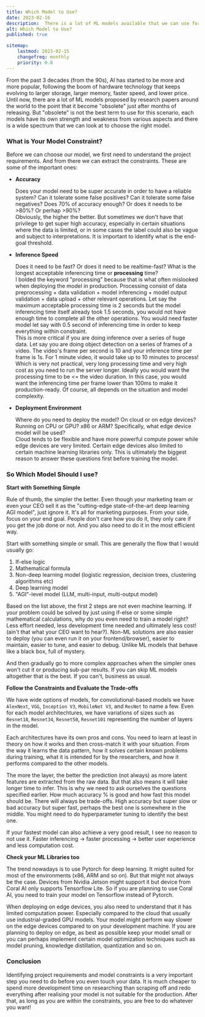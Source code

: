 ```yaml
---
title: Which Model to Use?
date: 2023-02-16
description:  There is a lot of ML models available that we can use for our next project. The question is, which one?
alt: Which Model to Use?
published: true

sitemap:
    lastmod: 2023-02-15
    changefreq: monthly
    priority: 0.8
---
```


From the past 3 decades (from the 90s), AI has started to be more and more popular, following the boom of hardware technology that keeps evolving to larger storage, larger memory, faster speed, and lower price. Until now, there are a lot of ML models proposed by research papers around the world to the point that it become "obsolete" just after months of releasing. But "obsolete" is not the best term to use for this scenario, each models have its own strength and weakness from various aspects and there is a wide spectrum that we can look at to choose the right model.

### What is Your Model Constraint?

Before we can choose our model, we first need to understand the project requirements. And from there we can extract the constraints. These are some of the important ones:

- **Accuracy**

	Does your model need to be super accurate in order to have a reliable system? Can it tolerate some false positives? Can it tolerate some false negatives? Does 70% of accuracy enough? Or does it needs to be >80%? Or perhap >90%?
	\
	Obviously, the higher the better. But sometimes we don't have that privilege to get super high accuracy, especially in certain situations where the data is limited, or in some cases the label could also be vague and subject to interpretations. It is important to identify what is the end-goal threshold.

- **Inference Speed**

	Does it need to be fast? Or does it need to be realtime-fast? What is the longest acceptable inferencing time or **processing** time?
	\
	I bolded the keyword "processing" because that is what often mislooked when deploying the model in production. Processing consist of data preprocessing + data validation + model inferencing + model output validation + data upload + other relevant operations. Let say the maximum acceptable processing time is 2 seconds but the model inferencing time itself already took 1.5 seconds, you would not have enough time to complete all the other operations. You would need faster model let say with 0.5 second of inferencing time in order to keep everything within constraint.
	\
	This is more critical if you are doing inference over a series of huge data. Let say you are doing object detection on a series of frames of a video. The video's frame per second is 10 and your inference time per frame is 1s. For 1 minute video, it would take up to 10 minutes to process! Which is very not practical, very long processing time and very high cost as you need to run the server longer. Ideally you would want the processing time to be <= the video duration. In this case, you would want the inferencing time per frame lower than 100ms to make it production-ready. Of course, all depends on the situation and model complexity.

- **Deployment Environment**

	Where do you need to deploy the model? On cloud or on edge devices? Running on CPU or GPU? x86 or ARM? Specifically, what edge device model will be used? 
	\
	Cloud tends to be flexible and have more powerful compute power while edge devices are very limited. Certain edge devices also limited to certain machine learning libraries only. This is ultimately the biggest reason to answer these questions first before training the model.

### So Which Model Should I use?

**Start with Something Simple**

Rule of thumb, the simpler the better. Even though your marketing team or even your CEO sell it as the "cutting-edge state-of-the-art deep learning AGI model", just ignore it. It's all for marketing purposes. From your side, focus on your end goal. People don't care how you do it, they only care if you get the job done or not. And you also need to do it in the most efficient way.

Start with something simple or small. This are generally the flow that I would usually go:

1. If-else logic
2. Mathematical formula
3. Non-deep learning model (logistic regression, decision trees, clustering algorithms etc)
4. Deep learning model
5. "AGI"-level model (LLM, multi-input, multi-output model)

Based on the list above, the first 2 steps are not even machine learning. If your problem could be solved by just using if-else or some simple mathematical calculations, why do you even need to train a model right? Less effort needed, less development time needed and ultimately less cost! (ain't that what your CEO want to hear?). Non-ML solutions are also easier to deploy (you can even run it on your frontend/browser), easier to maintain, easier to tune, and easier to debug. Unlike ML models that behave like a black box, full of mystery.

And then gradually go to more complex approaches when the simpler ones won't cut it or producing sub-par results. If you can skip ML models altogether that is the best. If you can't, business as usual.

**Follow the Constraints and Evaluate the Trade-offs**

We have wide options of models, for convolutional-based models we have `AlexNext`, `VGG`, `Inception V3`, `MobileNet V3`, and `ResNet` to name a few. Even for each model architechtures, we have variations of sizes such as `Resnet18`, `Resnet34`, `Resnet50`, `Resnet101` representing the number of layers in the model. 

Each architectures have its own pros and cons. You need to learn at least in theory on how it works and then cross-match it with your situation. From the way it learns the data pattern, how it solves certain known problems during training, what it is intended for by the researchers, and how it performs compared to the other models. 

The more the layer, the better the prediction (not always) as more latent features are extracted from the raw data. But that also means it will take longer time to infer.  This is why we need to ask ourselves the questions specified earlier. How much accuracy % is good and how fast this model should be. There will always be trade-offs. High accuracy but super slow or bad accuracy but super fast, perhaps the best one is somewhere in the middle. You might need to do hyperparameter tuning to identify the best one.


If your fastest model can also achieve a very good result, I see no reason to not use it. Faster inferencing -> faster processing -> better user experience and less computation cost.

**Check your ML Libraries too**

The trend nowadays is to use Pytorch for deep learning. It might suited for most of the environments (x86, ARM and so on). But that might not always be the case. Devices from Nvidia Jetson might support it but device from Coral AI only supports Tensorflow Lite. So if you are planning to use Coral AI, you need to train your model on Tensorflow instead of Pytorch. 

When deploying on edge devices, you also need to understand that it has limited computation power. Especially compared to the cloud that usually use industrial-graded GPU models. Your model might perform way slower on the edge devices compared to on your development machine. If you are planning to deploy on edge, as best as possible keep your model small or you can perhaps implement certain model optimization techniques such as model pruning, knowledge distillation, quantization and so on.


### Conclusion

Identifying project requirements and model constraints is a very important step you need to do before you even touch your data. It is much cheaper to spend more development time on researching than scraping off and redo everything after realising your model is not suitable for the production. After that, as long as you are within the constraints, you are free to do whatever you want! 









	